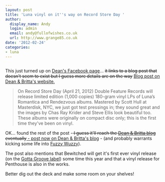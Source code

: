 ```yaml
---
layout: post
title: 'Luna vinyl on it''s way on Record Store Day '
author:
  display_name: Andy
  login: admin
  email: andy@fullofwishes.co.uk
  url: http://www.grange85.co.uk
date: '2012-02-24'
categories:
- luna
---
```

<p><figure class="caption alignright" caption="Luna LPs getting first vinyl release"><img alt="" src="https://media.fullofwishes.co.uk/ahfow/uploads/2012/02/luna_romantica.jpg" title="Romantica by Luna" /><br/><img alt="" src="https://media.fullofwishes.co.uk/ahfow/uploads/2012/02/luna_rendezvous.jpg" title="Rendezvous by Luna" class="alignnone" /><figcaption class="caption-text"></figcaption></figure>
<p>This just turned up on <a href="https://www.facebook.com/pages/Dean-Wareham/331987853509795">Dean's Facebook page</a>... <del datetime="2012-02-24T16:05:49+00:00">it links to a blog post that doesn't seem to exist but I guess more details are on the way</del> <ins datetime="2012-02-24T16:05:49+00:00"><a href="https://web.archive.org/web/20120224+/http://www.deanandbritta.com/blog/?p=1553">Blog post on Dean & Britta's website</a>.</ins></p>
<blockquote><p>
On Record Store Day (April 21, 2012) Double Feature Records will release limited edition (1,000 copies) 180-gram vinyl LPs of Luna’s Romantica and Rendezvous albums. Mastered by Scott Hull at Masterdisk, NYC, we just got test pressings in; they sound great and the images by Chas Ray Krider and Steve Ellis look beautiful too. These albums were originally on compact disc only; this is the first time they've been on vinyl.
</p></blockquote>
<p>OK... found the rest of the post -<del datetime="2012-02-24T16:05:49+00:00"> I guess it'll reach the <a href="https://web.archive.org/web/20120224+/http://www.deanandbritta.com/blog/">Dean & Britta blog</a> eventually</del><ins datetime="2012-02-24T16:07:33+00:00"> - post now on <a href="https://web.archive.org/web/20120224+/http://www.deanandbritta.com/blog/?p=1553">Dean & Britta's blog</a></ins> - (and probably warrants kicking some life into <a href="https://web.archive.org/web/20120224+/http://fuzzywuzzy.com/">Fuzzy Wuzzy</a>).</p>
<p>The post also mentions that Bewitched will get it's first ever vinyl release (on the <a href="http://gottagrooverecords.com/">Gotta Groove label</a>) some time this year and that a vinyl release for Penthouse is also in the works.</p>
<p>Better dig out the deck and make some room on your shelves!</p>
